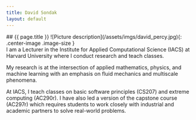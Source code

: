 ```yaml
---
title: David Sondak
layout: default
---
```


<div class="row">
<div class="col-1 col-s-1" markdown="1">
## {{ page.title }}
![Picture description](/assets/imgs/david_percy.jpg){: .center-image .image-size }
</div>
<div class="col-2 col-s-2" markdown="1">
I am a Lecturer in the Institute for Applied Computational Science (IACS) at Harvard University where I conduct research and teach
classes.

My research is at the intersection of applied mathematics, physics, and machine learning with an emphasis on fluid
mechanics and multiscale phenomena.

At IACS, I teach classes on basic software principles (CS207) and extreme computing
(AC290r).  I have also led a version of the capstone course (AC297r) which requires students to work closely with industrial
and academic partners to solve real-world problems.
</div>
</div>

<!--
  <div class="col-md-12" markdown="1">
## Teaching Interests
* Classes
  * Applied mathematics (PDEs, ODEs)
  * Numerical methods and analysis
  * Fluid mechanics
  * Scientific software
* Interactive learning
</div>
-->

<!--
### Contact
Email: dsondak@seas.harvard.edu 

Office:  Maxwell-Dworkin G111

Github: github.com/dsondak 

<img height="300px" src="/assets/imgs/david_percy.jpg">
![Picture description](/assets/imgs/david_percy.jpg#right)
-->
